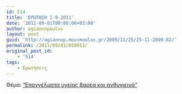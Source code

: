 ```yaml
---
id: 514
title: 'ΕΡΩΤΗΣΗ 1-9-2011'
date: '2011-09-01T00:00:00+03:00'
author: agiannopoulos
layout: post
guid: 'http://agiannop.mousmoulas.gr/2009/11/25/25-11-2009-82/'
permalink: /2011/09/01/010911/
original_post_id:
    - '514'
tags:
    - Ερωτήσεις
---
```


Θέμα: [“Επαγγέλματα υγείας βαρέα και ανθυγιεινά”](/wp-content/uploads/2009/11/01092011_barea_kai_anthigieina.pdf)